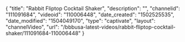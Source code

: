 {
    "title": "Rabbit Fliptop Cocktail Shaker",
    "description": "",
    "channelid": "111091684",
    "videoid": "110006448",
    "date_created": "1502525535",
    "date_modified": "1504049170",
    "type": "captivate",
    "layout": "channelVideo",
    "url": "\/bbbusa-latest-videos\/rabbit-fliptop-cocktail-shaker\/111091684-110006448"
}